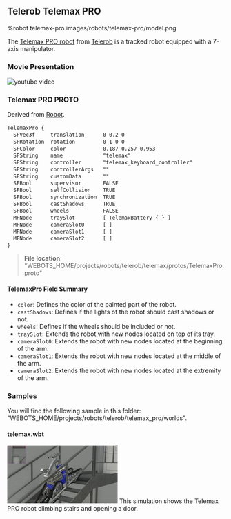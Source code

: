 ## Telerob Telemax PRO

%robot telemax-pro images/robots/telemax-pro/model.png

The [Telemax PRO robot](https://www.telerob.com/en/products/telemax-family) from [Telerob](https://www.telerob.com) is a tracked robot equipped with a 7-axis manipulator.

### Movie Presentation

![youtube video](https://www.youtube.com/watch?v=lUWMGk0i9Tc)

### Telemax PRO PROTO

Derived from [Robot](../reference/robot.md).

```
TelemaxPro {
  SFVec3f     translation      0 0.2 0
  SFRotation  rotation         0 1 0 0
  SFColor     color            0.187 0.257 0.953
  SFString    name             "telemax"
  SFString    controller       "telemax_keyboard_controller"
  SFString    controllerArgs   ""
  SFString    customData       ""
  SFBool      supervisor       FALSE
  SFBool      selfCollision    TRUE
  SFBool      synchronization  TRUE
  SFBool      castShadows      TRUE
  SFBool      wheels           FALSE
  MFNode      traySlot         [ TelemaxBattery { } ]
  MFNode      cameraSlot0      [ ]
  MFNode      cameraSlot1      [ ]
  MFNode      cameraSlot2      [ ]
}
```

> **File location**: "WEBOTS\_HOME/projects/robots/telerob/telemax/protos/TelemaxPro.proto"

#### TelemaxPro Field Summary

- `color`: Defines the color of the painted part of the robot.
- `castShadows`: Defines if the lights of the robot should cast shadows or not.
- `wheels`: Defines if the wheels should be included or not.
- `traySlot`: Extends the robot with new nodes located on top of its tray.
- `cameraSlot0`: Extends the robot with new nodes located at the beginning of the arm.
- `cameraSlot1`: Extends the robot with new nodes located at the middle of the arm.
- `cameraSlot2`: Extends the robot with new nodes located at the extremity of the arm.

### Samples

You will find the following sample in this folder: "WEBOTS\_HOME/projects/robots/telerob/telemax_pro/worlds".

#### telemax.wbt

![telemax.wbt.png](images/robots/telemax-pro/telemax.wbt.thumbnail.jpg) This simulation shows the Telemax PRO robot climbing stairs and opening a door.
